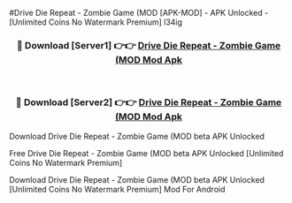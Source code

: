 #Drive Die Repeat - Zombie Game (MOD [APK-MOD] - APK Unlocked - [Unlimited Coins No Watermark Premium] l34ig



<div align="center">

<h3>🔴 Download [Server1] 👉👉 <a href="https://momento.my/?title=Drive_Die_Repeat_-_Zombie_Game_(MOD">Drive Die Repeat - Zombie Game (MOD Mod Apk</a></h3><br>

<h3>🔴 Download [Server2] 👉👉 <a href="https://momento.my/?title=Drive_Die_Repeat_-_Zombie_Game_(MOD">Drive Die Repeat - Zombie Game (MOD Mod Apk</a></h3>
</div>



Download Drive Die Repeat - Zombie Game (MOD beta APK Unlocked

Free Drive Die Repeat - Zombie Game (MOD beta APK Unlocked [Unlimited Coins No Watermark Premium]

Download Drive Die Repeat - Zombie Game (MOD beta APK Unlocked [Unlimited Coins No Watermark Premium] Mod For Android

